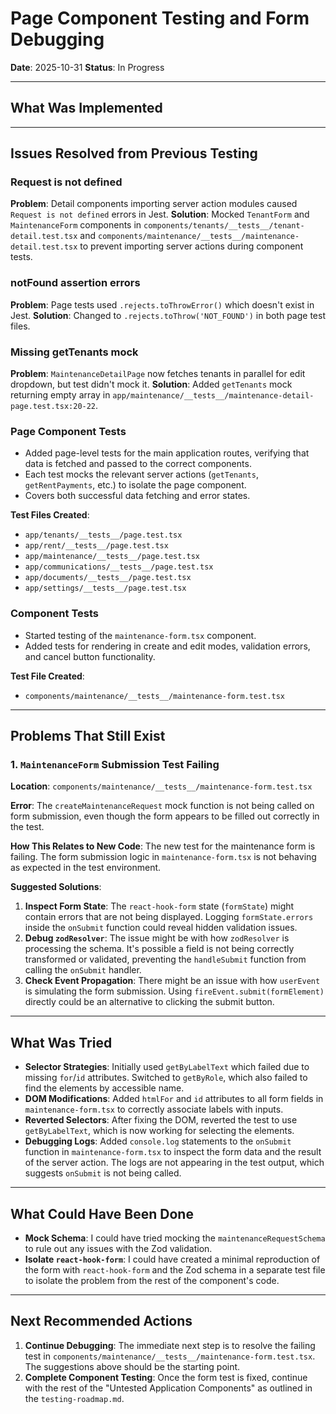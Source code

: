# Page Component Testing and Form Debugging

**Date**: 2025-10-31
**Status**: In Progress

---

## What Was Implemented

---

## Issues Resolved from Previous Testing

### Request is not defined
**Problem**: Detail components importing server action modules caused `Request is not defined` errors in Jest.
**Solution**: Mocked `TenantForm` and `MaintenanceForm` components in `components/tenants/__tests__/tenant-detail.test.tsx` and `components/maintenance/__tests__/maintenance-detail.test.tsx` to prevent importing server actions during component tests.

### notFound assertion errors
**Problem**: Page tests used `.rejects.toThrowError()` which doesn't exist in Jest.
**Solution**: Changed to `.rejects.toThrow('NOT_FOUND')` in both page test files.

### Missing getTenants mock
**Problem**: `MaintenanceDetailPage` now fetches tenants in parallel for edit dropdown, but test didn't mock it.
**Solution**: Added `getTenants` mock returning empty array in `app/maintenance/__tests__/maintenance-detail-page.test.tsx:20-22`.

### Page Component Tests

- Added page-level tests for the main application routes, verifying that data is fetched and passed to the correct components.
- Each test mocks the relevant server actions (`getTenants`, `getRentPayments`, etc.) to isolate the page component.
- Covers both successful data fetching and error states.

**Test Files Created**:
- `app/tenants/__tests__/page.test.tsx`
- `app/rent/__tests__/page.test.tsx`
- `app/maintenance/__tests__/page.test.tsx`
- `app/communications/__tests__/page.test.tsx`
- `app/documents/__tests__/page.test.tsx`
- `app/settings/__tests__/page.test.tsx`

### Component Tests

- Started testing of the `maintenance-form.tsx` component.
- Added tests for rendering in create and edit modes, validation errors, and cancel button functionality.

**Test File Created**:
- `components/maintenance/__tests__/maintenance-form.test.tsx`

---

## Problems That Still Exist

### 1. `MaintenanceForm` Submission Test Failing

**Location**: `components/maintenance/__tests__/maintenance-form.test.tsx`

**Error**: The `createMaintenanceRequest` mock function is not being called on form submission, even though the form appears to be filled out correctly in the test.

**How This Relates to New Code**: The new test for the maintenance form is failing. The form submission logic in `maintenance-form.tsx` is not behaving as expected in the test environment.

**Suggested Solutions**:

1.  **Inspect Form State**: The `react-hook-form` state (`formState`) might contain errors that are not being displayed. Logging `formState.errors` inside the `onSubmit` function could reveal hidden validation issues.
2.  **Debug `zodResolver`**: The issue might be with how `zodResolver` is processing the schema. It's possible a field is not being correctly transformed or validated, preventing the `handleSubmit` function from calling the `onSubmit` handler.
3.  **Check Event Propagation**: There might be an issue with how `userEvent` is simulating the form submission. Using `fireEvent.submit(formElement)` directly could be an alternative to clicking the submit button.

---

## What Was Tried

- **Selector Strategies**: Initially used `getByLabelText` which failed due to missing `for`/`id` attributes. Switched to `getByRole`, which also failed to find the elements by accessible name.
- **DOM Modifications**: Added `htmlFor` and `id` attributes to all form fields in `maintenance-form.tsx` to correctly associate labels with inputs.
- **Reverted Selectors**: After fixing the DOM, reverted the test to use `getByLabelText`, which is now working for selecting the elements.
- **Debugging Logs**: Added `console.log` statements to the `onSubmit` function in `maintenance-form.tsx` to inspect the form data and the result of the server action. The logs are not appearing in the test output, which suggests `onSubmit` is not being called.

---

## What Could Have Been Done

- **Mock Schema**: I could have tried mocking the `maintenanceRequestSchema` to rule out any issues with the Zod validation.
- **Isolate `react-hook-form`**: I could have created a minimal reproduction of the form with `react-hook-form` and the Zod schema in a separate test file to isolate the problem from the rest of the component's code.

---

## Next Recommended Actions

1.  **Continue Debugging**: The immediate next step is to resolve the failing test in `components/maintenance/__tests__/maintenance-form.test.tsx`. The suggestions above should be the starting point.
2.  **Complete Component Testing**: Once the form test is fixed, continue with the rest of the "Untested Application Components" as outlined in the `testing-roadmap.md`.
